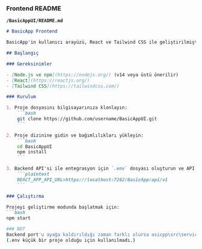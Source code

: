### Frontend README

**`/BasicAppUI/README.md`**

```markdown
# BasicApp Frontend

BasicApp'in kullanıcı arayüzü, React ve Tailwind CSS ile geliştirilmiştir. Kullanıcıların kayıt olması, giriş yapması, profil bilgilerini görüntülemesi, güncellemesi ve hesabını silmesi gibi işlevleri içerir.

## Başlangıç

### Gereksinimler

- [Node.js ve npm](https://nodejs.org/) (v14 veya üstü önerilir)
- [React](https://reactjs.org/)
- [Tailwind CSS](https://tailwindcss.com/)

### Kurulum

1. Proje dosyasını bilgisayarınıza klonlayın:
    ```bash
    git clone https://github.com/username/BasicAppUI.git
    ```

2. Proje dizinine gidin ve bağımlılıkları yükleyin:
    ```bash
    cd BasicAppUI
    npm install
    ```

3. Backend API'si ile entegrasyon için `.env` dosyası oluşturun ve API adresini belirtin:
    ```plaintext
    REACT_APP_API_URL=https://localhost:7262/BasicApp/api/v1
    ```

### Çalıştırma

Projeyi geliştirme modunda başlatmak için:
```bash
npm start

### NOT
Backend port'u ayağa kaldırıldığı zaman farklı olursa asicpp\src\services\api.js'teki adresi değiştiriniz.
(.env küçük bir proje olduğu için kullanılmadı.)
